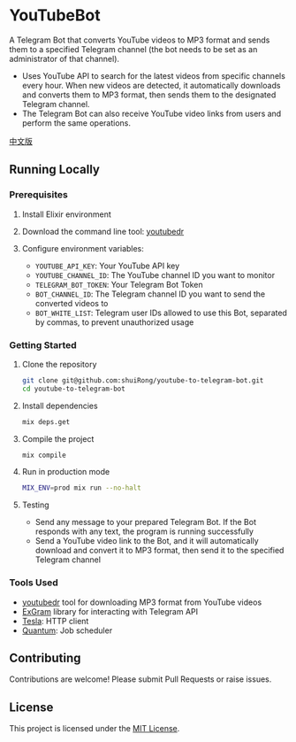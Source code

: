 # YouTubeBot

A Telegram Bot that converts YouTube videos to MP3 format and sends them to a specified Telegram channel (the bot needs to be set as an administrator of that channel).

- Uses YouTube API to search for the latest videos from specific channels every hour. When new videos are detected, it automatically downloads and converts them to MP3 format, then sends them to the designated Telegram channel.
- The Telegram Bot can also receive YouTube video links from users and perform the same operations.

[中文版](README_ZH.md)

## Running Locally

### Prerequisites

1. Install Elixir environment
2. Download the command line tool: [youtubedr](https://github.com/kkrt-labs/youtubedr)
3. Configure environment variables:

   - `YOUTUBE_API_KEY`: Your YouTube API key
   - `YOUTUBE_CHANNEL_ID`: The YouTube channel ID you want to monitor
   - `TELEGRAM_BOT_TOKEN`: Your Telegram Bot Token
   - `BOT_CHANNEL_ID`: The Telegram channel ID you want to send the converted videos to
   - `BOT_WHITE_LIST`: Telegram user IDs allowed to use this Bot, separated by commas, to prevent unauthorized usage

### Getting Started

1. Clone the repository
   ```bash
   git clone git@github.com:shuiRong/youtube-to-telegram-bot.git
   cd youtube-to-telegram-bot
   ```
2. Install dependencies
   ```bash
   mix deps.get
   ```
3. Compile the project

   ```bash
   mix compile
   ```

4. Run in production mode

   ```bash
   MIX_ENV=prod mix run --no-halt
   ```

5. Testing
   - Send any message to your prepared Telegram Bot. If the Bot responds with any text, the program is running successfully
   - Send a YouTube video link to the Bot, and it will automatically download and convert it to MP3 format, then send it to the specified Telegram channel

### Tools Used

- [youtubedr](https://github.com/kkdai/youtube) tool for downloading MP3 format from YouTube videos
- [ExGram](https://github.com/rockneurotiko/ex_gram) library for interacting with Telegram API
- [Tesla](https://github.com/teamon/tesla): HTTP client
- [Quantum](https://github.com/quantum-elixir/quantum-core): Job scheduler

## Contributing

Contributions are welcome! Please submit Pull Requests or raise issues.

## License

This project is licensed under the [MIT License](LICENSE).
